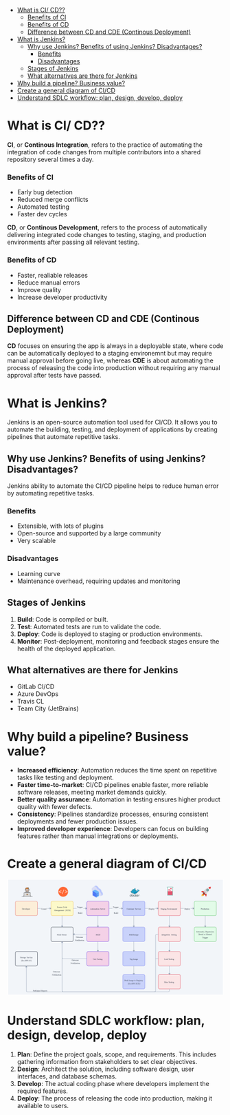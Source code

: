 - [What is CI/ CD??](#what-is-ci-cd)
    - [Benefits of CI](#benefits-of-ci)
    - [Benefits of CD](#benefits-of-cd)
  - [Difference between CD and CDE (Continous Deployment)](#difference-between-cd-and-cde-continous-deployment)
- [What is Jenkins?](#what-is-jenkins)
  - [Why use Jenkins? Benefits of using Jenkins? Disadvantages?](#why-use-jenkins-benefits-of-using-jenkins-disadvantages)
    - [Benefits](#benefits)
    - [Disadvantages](#disadvantages)
  - [Stages of Jenkins](#stages-of-jenkins)
  - [What alternatives are there for Jenkins](#what-alternatives-are-there-for-jenkins)
- [Why build a pipeline? Business value?](#why-build-a-pipeline-business-value)
- [Create a general diagram of CI/CD](#create-a-general-diagram-of-cicd)
- [Understand SDLC workflow: plan, design, develop, deploy](#understand-sdlc-workflow-plan-design-develop-deploy)

# What is CI/ CD??

**CI**, or **Continous Integration**, refers to the practice of automating the integration of code changes from multiple contributors into a shared repository several times a day.

### Benefits of CI
- Early bug detection
- Reduced merge conflicts
- Automated testing
- Faster dev cycles

**CD**, or **Continous Development**, refers to the process of automatically delivering integrated code changes to testing, staging, and production environments after passing all relevant testing.

### Benefits of CD
- Faster, realiable releases
- Reduce manual errors
- Improve quality
- Increase developer productivity

## Difference between CD and CDE (Continous Deployment)
**CD** focuses on ensuring the app is always in a deployable state, where code can be automatically deployed to a staging environemnt but may require manual approval before going live, whereas **CDE** is about automating the process of releasing the code into production without requiring any manual approval after tests have passed.

# What is Jenkins?
Jenkins is an open-source automation tool used for CI/CD. It allows you to automate the building, testing, and deployment of applications by creating pipelines that automate repetitive tasks.

## Why use Jenkins? Benefits of using Jenkins? Disadvantages?
Jenkins ability to automate the CI/CD pipeline helps to reduce human error by automating repetitive tasks. 

### Benefits
- Extensible, with lots of plugins
- Open-source and supported by a large community
- Very scalable

### Disadvantages
- Learning curve
- Maintenance overhead, requiring updates and monitoring

## Stages of Jenkins
1. **Build**: Code is compiled or built.
2. **Test**: Automated tests are run to validate the code.
3. **Deploy**: Code is deployed to staging or production environments.
4. **Monitor**: Post-deployment, monitoring and feedback stages ensure the health of the deployed application.

## What alternatives are there for Jenkins
- GitLab CI/CD
- Azure DevOps
- Travis CL
- Team City (JetBrains)

# Why build a pipeline? Business value?
- **Increased efficiency**: Automation reduces the time spent on repetitive tasks like testing and deployment.
- **Faster time-to-market**: CI/CD pipelines enable faster, more reliable software releases, meeting market demands quickly.
- **Better quality assurance**: Automation in testing ensures higher product quality with fewer defects.
- **Consistency**: Pipelines standardize processes, ensuring consistent deployments and fewer production issues.
- **Improved developer experience**: Developers can focus on building features rather than manual integrations or deployments.

# Create a general diagram of CI/CD
![alt text](image.png)

# Understand SDLC workflow: plan, design, develop, deploy
1. **Plan**: Define the project goals, scope, and requirements. This includes gathering information from stakeholders to set clear objectives.
2. **Design**: Architect the solution, including software design, user interfaces, and database schemas.
3. **Develop**: The actual coding phase where developers implement the required features.
3. **Deploy**: The process of releasing the code into production, making it available to users.

